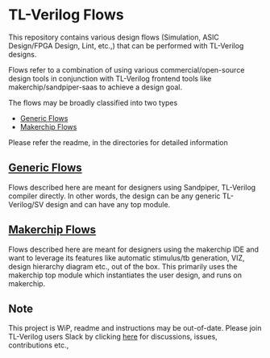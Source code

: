 # TL-Verilog Flows
This repository contains various design flows (Simulation, ASIC Design/FPGA Design, Lint, etc.,) that can be performed with TL-Verilog designs.

Flows refer to a combination of using various commercial/open-source design tools in conjunction with TL-Verilog frontend tools like makerchip/sandpiper-saas to achieve a design goal.

The flows may be broadly classified into two types
- [Generic Flows](./generic_flows/)
- [Makerchip Flows](./makerchip_flows/)

Please refer the readme, in the directories for detailed information

## [Generic Flows](./generic_flows/README.md)
Flows described here are meant for designers using Sandpiper, TL-Verilog compiler directly. In other words, the design can be any generic TL-Verilog/SV design and can have any top module.

## [Makerchip Flows](./makerchip_flows/README.md)
Flows described here are meant for designers using the makerchip IDE and want to leverage its features like automatic stimulus/tb generation, VIZ, design hierarchy diagram etc., out of the box. This primarily uses the makerchip top module which instantiates the user design, and runs on makerchip. 

## Note
This project is WiP, readme and instructions may be out-of-date. Please join TL-Verilog users Slack by clicking [here](https://tl-verilog-users.slack.com/) for discussions, issues, contributions etc.,

